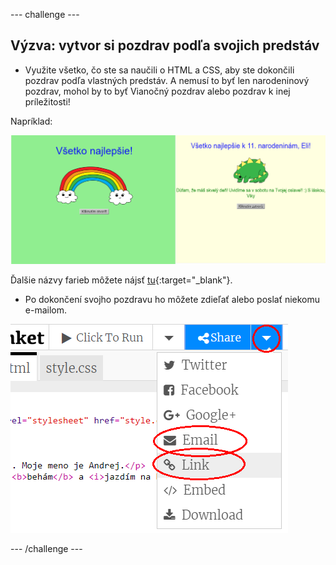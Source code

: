 \--- challenge \---

## Výzva: vytvor si pozdrav podľa svojich predstáv

+ Využite všetko, čo ste sa naučili o HTML a CSS, aby ste dokončili pozdrav podľa vlastných predstáv. A nemusí to byť len narodeninový pozdrav, mohol by to byť Vianočný pozdrav alebo pozdrav k inej príležitosti!

Napríklad:

![snímka obrazovky](images/birthday-final.png)

Ďalšie názvy farieb môžete nájsť [tu](http://jumpto.cc/colours){:target="_blank"}.

+ Po dokončení svojho pozdravu ho môžete zdieľať alebo poslať niekomu e-mailom.

![snímka obrazovky](images/birthday-share.png)

\--- /challenge \---
